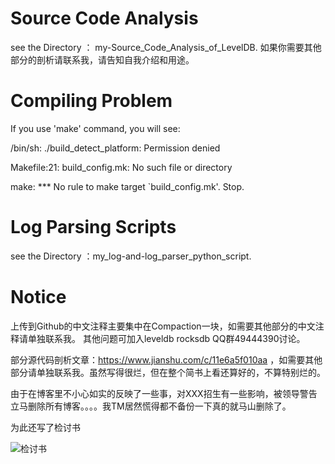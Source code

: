 
# Source Code Analysis

see the Directory ： my-Source_Code_Analysis_of_LevelDB. 如果你需要其他部分的剖析请联系我，请告知自我介绍和用途。

# Compiling Problem

If you use 'make' command, you will see:

/bin/sh: ./build_detect_platform: Permission denied

Makefile:21: build_config.mk: No such file or directory

make: *** No rule to make target `build_config.mk'.  Stop.


# Log Parsing Scripts

see the Directory ：my_log-and-log_parser_python_script.

# Notice

上传到Github的中文注释主要集中在Compaction一块，如需要其他部分的中文注释请单独联系我。
其他问题可加入leveldb rocksdb QQ群49444390讨论。

部分源代码剖析文章：https://www.jianshu.com/c/11e6a5f010aa ，如需要其他部分请单独联系我。虽然写得很烂，但在整个简书上看还算好的，不算特别烂的。



由于在博客里不小心如实的反映了一些事，对XXX招生有一些影响，被领导警告立马删除所有博客。。。。我TM居然慌得都不备份一下真的就马山删除了。

为此还写了检讨书

![检讨书](https://upload-images.jianshu.io/upload_images/1678371-4620e6b2cdba2894.png?imageMogr2/auto-orient/strip%7CimageView2/2/w/700)
